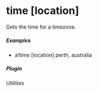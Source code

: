 # time [location]

Gets the time for a timezone.
			

##### Examples

* a!time [location] perth, australia


##### Plugin
Utilities